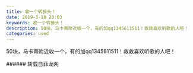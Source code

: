 ```yaml
---
title: 收一个转接头！
date: 2019-3-18 20:03
keywords: 收一个转接头！
description: 50块，马卡蒂附近收一个，有的加qq1345611511！救救喜欢听歌的人吧！
categories: used
---
```

<td class="t_f" id="postmessage_3252154">

50块，马卡蒂附近收一个，有的加qq1345611511！救救喜欢听歌的人吧！<br/>
<img alt="" border="0" class="zoom" data-cf-modified-9f8860046449848da55e34b2-="" file="http://www.flw.ph/data/appbyme/upload/image/201903/18/SYrxY4KQ3g1N.jpg" id="aimg_tqM8M" lazyloadthumb="1" onclick="" onmouseover="" src="http://www.flw.ph/data/appbyme/upload/image/201903/18/SYrxY4KQ3g1N.jpg"/><br/>
</td>
###### 转载自菲龙网